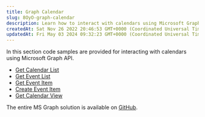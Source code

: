 ```yaml
---
title: Graph Calendar
slug: 8OyO-graph-calendar
description: Learn how to interact with calendars using Microsoft Graph with this comprehensive document. Explore various code samples that cover tasks such as retrieving calendar lists, event lists, event items, updating them, and creating new event items. Boost your
createdAt: Sat Nov 26 2022 20:46:53 GMT+0000 (Coordinated Universal Time)
updatedAt: Fri May 03 2024 09:32:23 GMT+0000 (Coordinated Universal Time)
---
```


In this section code samples are provided for interacting with calendars using Microsoft Graph API.

- [Get Calendar List](<./Graph Calendar/Get Calendar List.md>)
- [Get Event List](<./Graph Calendar/Get Event List.md>)
- [Get Event Item](<./Graph Calendar/Get Event Item.md>)
- [Create Event Item](<./Graph Calendar/Create Event Item.md>)
- [Get Calendar View]()

The entire MS Graph solution is available on [GitHub](https://github.com/jigx-com/jigx-samples/tree/main/quickstart/jigx-MS-Graph-demonstrator).
